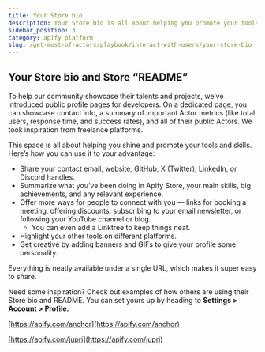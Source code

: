```yaml
---
title: Your Store bio
description: Your Store bio is all about helping you promote your tools & skills.
sidebar_position: 3
category: apify platform
slug: /get-most-of-actors/playbook/interact-with-users/your-store-bio
---
```


## Your Store bio and Store “README”

To help our community showcase their talents and projects, we’ve introduced public profile pages for developers. On a dedicated page, you can showcase contact info, a summary of important Actor metrics (like total users, response time, and success rates), and all of their public Actors. We took inspiration from freelance platforms.

This space is all about helping you shine and promote your tools and skills. Here’s how you can use it to your advantage:

- Share your contact email, website, GitHub, X (Twitter), LinkedIn, or Discord handles.
- Summarize what you’ve been doing in Apify Store, your main skills, big achievements, and any relevant experience.
- Offer more ways for people to connect with you — links for booking a meeting, offering discounts, subscribing to your email newsletter, or following your YouTube channel or blog.
  - You can even add a Linktree to keep things neat.
- Highlight your other tools on different platforms.
- Get creative by adding banners and GIFs to give your profile some personality.

Everything is neatly available under a single URL, which makes it super easy to share.

Need some inspiration? Check out examples of how others are using their Store bio and README. You can set yours up by heading to **Settings > Account > Profile.**

<!-- TODO 5 screenshots -->

[https://apify.com/anchor](https://apify.com/anchor)

[https://apify.com/jupri](https://apify.com/jupri)


